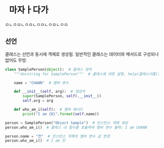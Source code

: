 #   마자ㅏ다가


ㅁㄴㅇㅁㄴㅇㅁㄴㅇㅁㄴㅇㅁㄴㅇㅁ



## 선언
클래스는 선언과 동시에 객체로 생성됨. 일반적인 클래스는 데이터와 메서드로 구성되나 없어도 무방. 

```python
class SamplePerson(object):  # 클래스 정의
    """docstring for SamplePerson"""  # 클래스에 대한 설명, help(클래스이름()) 입력시 나타남.

    name = "CHANN"  # 멤버 변수

    def __init__(self, arg):  # 생성자
        super(SamplePerson, self).__init__()
        self.arg = arg

    def who_am_i(self):  # 멤버 메서드
        print("I am {0}".format(self.name))

person = SamplePerson("Object Sample")  # 인스턴스 객체 생성
person.who_am_i()  # 클래스 내 함수를 호출하여 멤버 변수 출력: I am CHANN

person.name = "찬"  # 인스턴스 객체의 멤버 변수 값 변경
person.who_am_i()  # I am 찬

```
